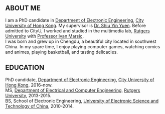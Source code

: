 
<html>
<head>
<meta charset="utf-8">

<h2>ABOUT ME</h2>
I am a PhD candidate in <a href="http://www.ee.cityu.edu.hk/home/">Department of Electronic Engineering</a>, <a href="http://www.cityu.edu.hk/">City University of Hong Kong</a>. My supervisor is <a href="http://www.ee.cityu.edu.hk/~syyuen/">Dr. Shiu Yin Yuen</a>. Before admitted to CityU, I worked and studied in the multimedia lab, <a href="https://www.rutgers.edu/">Rutgers University</a> with <a href="http://www.ece.rutgers.edu/~marsic/">Professor Ivan Marsic</a>.<br>
I was born and grew up in Chengdu, a beautiful city located in southwest China. In my spare time, I enjoy playing computer games, watching comics and animes, playing basketball, and tasting delicacies.

<h2>EDUCATION</h2>

PhD candidate, <a href="http://www.ee.cityu.edu.hk/home/">Department of Electronic Engineering</a>, <a href="http://www.cityu.edu.hk/">City University of Hong Kong</a>, 2016-now.<br>
MS, <a href="http://www.ece.rutgers.edu/">Department of Electrical and Computer Engineering</a>, <a href="https://www.rutgers.edu/">Rutgers University</a>, 2013-2015.<br>
BS, School of Electronic Engineering, <a href="http://www.uestc.edu.cn/">University of Electronic Science and Technology of China</a>, 2010-2014.<br>





